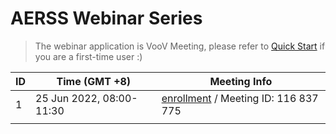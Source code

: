 # AERSS Webinar Series
> The webinar application is VooV Meeting, please refer to [Quick Start](https://github.com/AERSS2022/webinar/blob/main/voov/VooV%20Meeting%20Quick%20Start.md) if you are a first-time user :)


| ID   | Time (GMT +8)            |Meeting Info                        |
| ---- | -------------------------| ---------------------------------- |
| 1    | 25 Jun 2022, 08:00-11:30| [enrollment](https://meeting.tencent.com/dw/TRXxXVzkLfrA) / Meeting ID: 116 837 775 |
|      |                         |                                                                                     |
